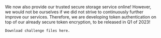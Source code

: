 We now also provide our trusted secure storage service online! However, we would not be ourselves if we did not strive to continuously further improve our services. Therefore, we are developing token authentication on top of our already secure token encryption, to be released in Q1 of 2023!

    Download challenge files here.
